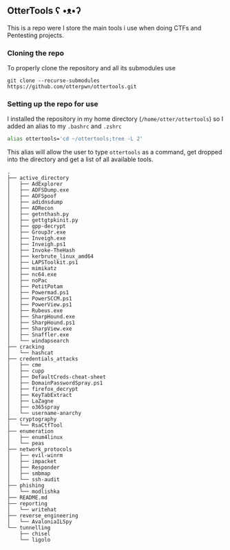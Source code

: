 ## OtterTools ʕ •ᴥ•ʔ
This is a repo were I store the main tools i use when doing CTFs and Pentesting projects.

### Cloning the repo
To properly clone the repository and all its submodules use
```
git clone --recurse-submodules https://github.com/otterpwn/ottertools.git
```

### Setting up the repo for use
I installed the repository in my home directory (`/home/otter/ottertools`) so I added an alias to my `.bashrc` and `.zshrc`
```bash
alias ottertools='cd ~/ottertools;tree -L 2'
```

This alias will allow the user to type `ottertools` as a command, get dropped into the directory and get a list of all available tools.

```
.
├── active_directory
│   ├── AdExplorer
│   ├── ADFSDump.exe
│   ├── ADFSpoof
│   ├── adidnsdump
│   ├── ADRecon
│   ├── getnthash.py
│   ├── gettgtpkinit.py
│   ├── gpp-decrypt
│   ├── Group3r.exe
│   ├── Inveigh.exe
│   ├── Inveigh.ps1
│   ├── Invoke-TheHash
│   ├── kerbrute_linux_amd64
│   ├── LAPSToolkit.ps1
│   ├── mimikatz
│   ├── nc64.exe
│   ├── noPac
│   ├── PetitPotam
│   ├── Powermad.ps1
│   ├── PowerSCCM.ps1
│   ├── PowerView.ps1
│   ├── Rubeus.exe
│   ├── SharpHound.exe
│   ├── SharpHound.ps1
│   ├── SharpView.exe
│   ├── Snaffler.exe
│   └── windapsearch
├── cracking
│   └── hashcat
├── credentials_attacks
│   ├── cme
│   ├── cupp
│   ├── DefaultCreds-cheat-sheet
│   ├── DomainPasswordSpray.ps1
│   ├── firefox_decrypt
│   ├── KeyTabExtract
│   ├── LaZagne
│   ├── o365spray
│   └── username-anarchy
├── cryptography
│   └── RsaCtfTool
├── enumeration
│   ├── enum4linux
│   └── peas
├── network_protocols
│   ├── evil-winrm
│   ├── impacket
│   ├── Responder
│   ├── smbmap
│   └── ssh-audit
├── phishing
│   └── modlishka
├── README.md
├── reporting
│   └── writehat
├── reverse_engineering
│   └── AvaloniaILSpy
└── tunnelling
    ├── chisel
    └── ligolo
```
